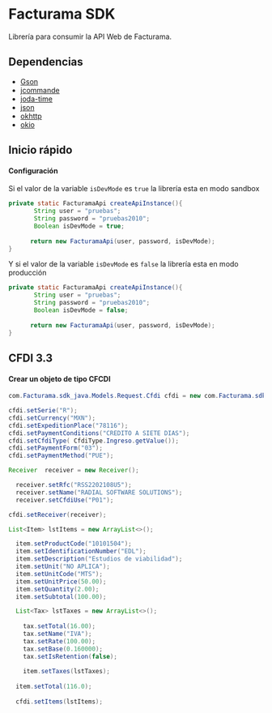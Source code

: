 # Facturama SDK
Librería para consumir la API Web de Facturama.

## Dependencias 
* [Gson](https://mvnrepository.com/artifact/com.google.code.gson/gson/2.8.2)
* [jcommande](https://mvnrepository.com/artifact/com.beust/jcommander/1.72)
* [joda-time](https://mvnrepository.com/artifact/joda-time/joda-time/2.9.9)
* [json](https://mvnrepository.com/artifact/org.json/json/20180130)
* [okhttp](https://mvnrepository.com/artifact/com.squareup.okhttp/okhttp/2.7.5)
* [okio](https://mvnrepository.com/artifact/com.squareup.okio/okio/1.6.0)

## Inicio rápido

#### Configuración  #####
Si el valor de la variable  ```isDevMode``` es ```true``` la librería esta en modo sandbox
 ```java
 private static FacturamaApi createApiInstance(){
        String user = "pruebas";
        String password = "pruebas2010";
        Boolean isDevMode = true;
        
       return new FacturamaApi(user, password, isDevMode);
 }
```
Y si el valor de la variable  ```isDevMode``` es ```false``` la librería esta en modo producción
 ```java
 private static FacturamaApi createApiInstance(){
        String user = "pruebas";
        String password = "pruebas2010";
        Boolean isDevMode = false;
        
       return new FacturamaApi(user, password, isDevMode);
 }
```
## CFDI 3.3
#### Crear un objeto de tipo CFCDI ####
 ```java
 com.Facturama.sdk_java.Models.Request.Cfdi cfdi = new com.Facturama.sdk_java.Models.Request.Cfdi();
 
 cfdi.setSerie("R");
 cfdi.setCurrency("MXN");
 cfdi.setExpeditionPlace("78116");
 cfdi.setPaymentConditions("CREDITO A SIETE DIAS");
 cfdi.setCfdiType( CfdiType.Ingreso.getValue());
 cfdi.setPaymentForm("03");
 cfdi.setPaymentMethod("PUE");
 
 Receiver  receiver = new Receiver();
 
   receiver.setRfc("RSS2202108U5");
   receiver.setName("RADIAL SOFTWARE SOLUTIONS");
   receiver.setCfdiUse("P01");
 
 cfdi.setReceiver(receiver);
 
 List<Item> lstItems = new ArrayList<>();
 
   item.setProductCode("10101504");
   item.setIdentificationNumber("EDL");
   item.setDescription("Estudios de viabilidad");
   item.setUnit("NO APLICA");
   item.setUnitCode("MTS");
   item.setUnitPrice(50.00);
   item.setQuantity(2.00);
   item.setSubtotal(100.00);
 
   List<Tax> lstTaxes = new ArrayList<>();
   
     tax.setTotal(16.00);
     tax.setName("IVA");
     tax.setRate(100.00);
     tax.setBase(0.160000);
     tax.setIsRetention(false);
     
     item.setTaxes(lstTaxes);
     
   item.setTotal(116.0);
     
   cfdi.setItems(lstItems);
 
```
